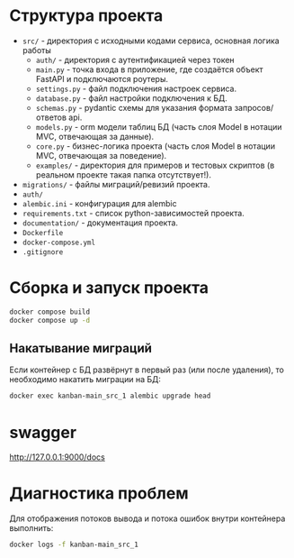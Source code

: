 # Структура проекта

- `src/` - директория с исходными кодами сервиса, основная логика работы
  - `auth/` - директория с аутентификацией через токен
  - `main.py` - точка входа в приложение, где создаётся объект FastAPI и подключаются роутеры.
  - `settings.py` - файл подключения настроек сервиса.
  - `database.py` - файл настройки подключения к БД.
  - `schemas.py` - pydantic схемы для указания формата запросов/ответов api.
  - `models.py` - orm модели таблиц БД (часть слоя Model в нотации MVC, отвечающая за данные).
  - `core.py` - бизнес-логика проекта (часть слоя Model в нотации MVC, отвечающая за поведение).
  - `examples/` - директория для примеров и тестовых скриптов (в реальном проекте такая папка отсутствует!).
- `migrations/` - файлы миграций/ревизий проекта.
- `auth/`
- `alembic.ini` - конфигурация для alembic
- `requirements.txt` - список python-зависимостей проекта.
- `documentation/` - документация проекта.
- `Dockerfile`
- `docker-compose.yml`
- `.gitignore`


# Сборка и запуск проекта

```bash
docker compose build 
docker compose up -d 
```

## Накатывание миграций

Если контейнер с БД развёрнут в первый раз (или после удаления), то необходимо накатить миграции на БД:

```bash
docker exec kanban-main_src_1 alembic upgrade head
```

# swagger

http://127.0.0.1:9000/docs

# Диагностика проблем

Для отображения потоков вывода и потока ошибок внутри контейнера выполнить:

```bash
docker logs -f kanban-main_src_1
```
